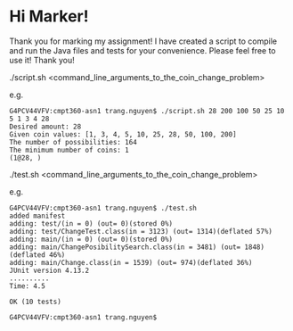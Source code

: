 # Hi Marker!
Thank you for marking my assignment!
I have created a script to compile and run the Java files and tests for your convenience. Please feel free to use it!
Thank you!

./script.sh <command_line_arguments_to_the_coin_change_problem>

e.g.
```
G4PCV44VFV:cmpt360-asn1 trang.nguyen$ ./script.sh 28 200 100 50 25 10 5 1 3 4 28
Desired amount: 28
Given coin values: [1, 3, 4, 5, 10, 25, 28, 50, 100, 200]
The number of possibilities: 164
The minimum number of coins: 1
(1@28, )
```

./test.sh <command_line_arguments_to_the_coin_change_problem>

e.g.
```
G4PCV44VFV:cmpt360-asn1 trang.nguyen$ ./test.sh
added manifest
adding: test/(in = 0) (out= 0)(stored 0%)
adding: test/ChangeTest.class(in = 3123) (out= 1314)(deflated 57%)
adding: main/(in = 0) (out= 0)(stored 0%)
adding: main/ChangePosibilitySearch.class(in = 3481) (out= 1848)(deflated 46%)
adding: main/Change.class(in = 1539) (out= 974)(deflated 36%)
JUnit version 4.13.2
..........
Time: 4.5

OK (10 tests)

G4PCV44VFV:cmpt360-asn1 trang.nguyen$ 
```